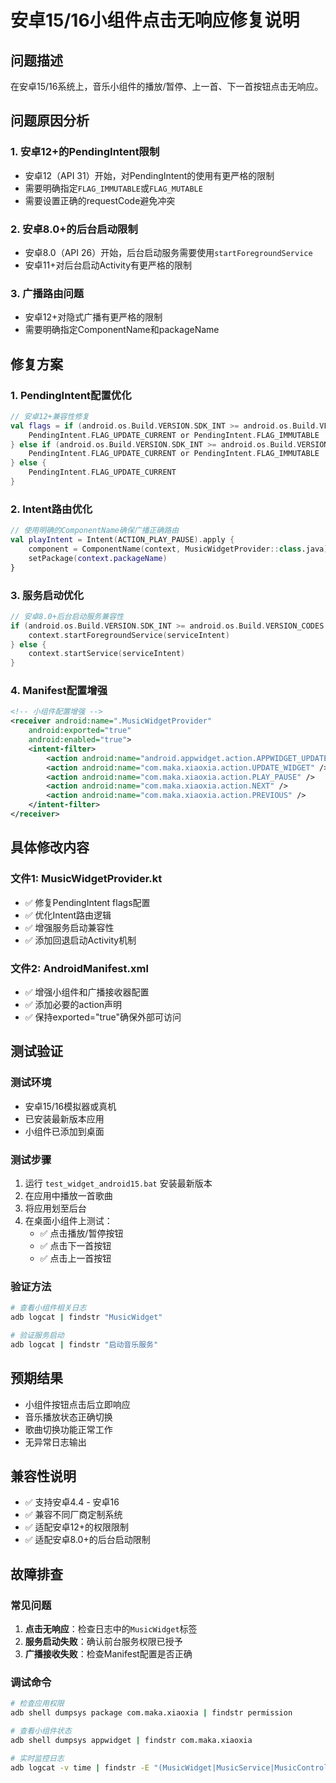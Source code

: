 # 安卓15/16小组件点击无响应修复说明

## 问题描述
在安卓15/16系统上，音乐小组件的播放/暂停、上一首、下一首按钮点击无响应。

## 问题原因分析

### 1. 安卓12+的PendingIntent限制
- 安卓12（API 31）开始，对PendingIntent的使用有更严格的限制
- 需要明确指定`FLAG_IMMUTABLE`或`FLAG_MUTABLE`
- 需要设置正确的requestCode避免冲突

### 2. 安卓8.0+的后台启动限制
- 安卓8.0（API 26）开始，后台启动服务需要使用`startForegroundService`
- 安卓11+对后台启动Activity有更严格的限制

### 3. 广播路由问题
- 安卓12+对隐式广播有更严格的限制
- 需要明确指定ComponentName和packageName

## 修复方案

### 1. PendingIntent配置优化
```kotlin
// 安卓12+兼容性修复
val flags = if (android.os.Build.VERSION.SDK_INT >= android.os.Build.VERSION_CODES.S) {
    PendingIntent.FLAG_UPDATE_CURRENT or PendingIntent.FLAG_IMMUTABLE
} else if (android.os.Build.VERSION.SDK_INT >= android.os.Build.VERSION_CODES.M) {
    PendingIntent.FLAG_UPDATE_CURRENT or PendingIntent.FLAG_IMMUTABLE
} else {
    PendingIntent.FLAG_UPDATE_CURRENT
}
```

### 2. Intent路由优化
```kotlin
// 使用明确的ComponentName确保广播正确路由
val playIntent = Intent(ACTION_PLAY_PAUSE).apply {
    component = ComponentName(context, MusicWidgetProvider::class.java)
    setPackage(context.packageName)
}
```

### 3. 服务启动优化
```kotlin
// 安卓8.0+后台启动服务兼容性
if (android.os.Build.VERSION.SDK_INT >= android.os.Build.VERSION_CODES.O) {
    context.startForegroundService(serviceIntent)
} else {
    context.startService(serviceIntent)
}
```

### 4. Manifest配置增强
```xml
<!-- 小组件配置增强 -->
<receiver android:name=".MusicWidgetProvider"
    android:exported="true"
    android:enabled="true">
    <intent-filter>
        <action android:name="android.appwidget.action.APPWIDGET_UPDATE" />
        <action android:name="com.maka.xiaoxia.action.UPDATE_WIDGET" />
        <action android:name="com.maka.xiaoxia.action.PLAY_PAUSE" />
        <action android:name="com.maka.xiaoxia.action.NEXT" />
        <action android:name="com.maka.xiaoxia.action.PREVIOUS" />
    </intent-filter>
</receiver>
```

## 具体修改内容

### 文件1: MusicWidgetProvider.kt
- ✅ 修复PendingIntent flags配置
- ✅ 优化Intent路由逻辑
- ✅ 增强服务启动兼容性
- ✅ 添加回退启动Activity机制

### 文件2: AndroidManifest.xml
- ✅ 增强小组件和广播接收器配置
- ✅ 添加必要的action声明
- ✅ 保持exported="true"确保外部可访问

## 测试验证

### 测试环境
- 安卓15/16模拟器或真机
- 已安装最新版本应用
- 小组件已添加到桌面

### 测试步骤
1. 运行 `test_widget_android15.bat` 安装最新版本
2. 在应用中播放一首歌曲
3. 将应用划至后台
4. 在桌面小组件上测试：
   - ✅ 点击播放/暂停按钮
   - ✅ 点击下一首按钮
   - ✅ 点击上一首按钮

### 验证方法
```bash
# 查看小组件相关日志
adb logcat | findstr "MusicWidget"

# 验证服务启动
adb logcat | findstr "启动音乐服务"
```

## 预期结果
- 小组件按钮点击后立即响应
- 音乐播放状态正确切换
- 歌曲切换功能正常工作
- 无异常日志输出

## 兼容性说明
- ✅ 支持安卓4.4 - 安卓16
- ✅ 兼容不同厂商定制系统
- ✅ 适配安卓12+的权限限制
- ✅ 适配安卓8.0+的后台启动限制

## 故障排查

### 常见问题
1. **点击无响应**：检查日志中的`MusicWidget`标签
2. **服务启动失败**：确认前台服务权限已授予
3. **广播接收失败**：检查Manifest配置是否正确

### 调试命令
```bash
# 检查应用权限
adb shell dumpsys package com.maka.xiaoxia | findstr permission

# 查看小组件状态
adb shell dumpsys appwidget | findstr com.maka.xiaoxia

# 实时监控日志
adb logcat -v time | findstr -E "(MusicWidget|MusicService|MusicControl)"
```